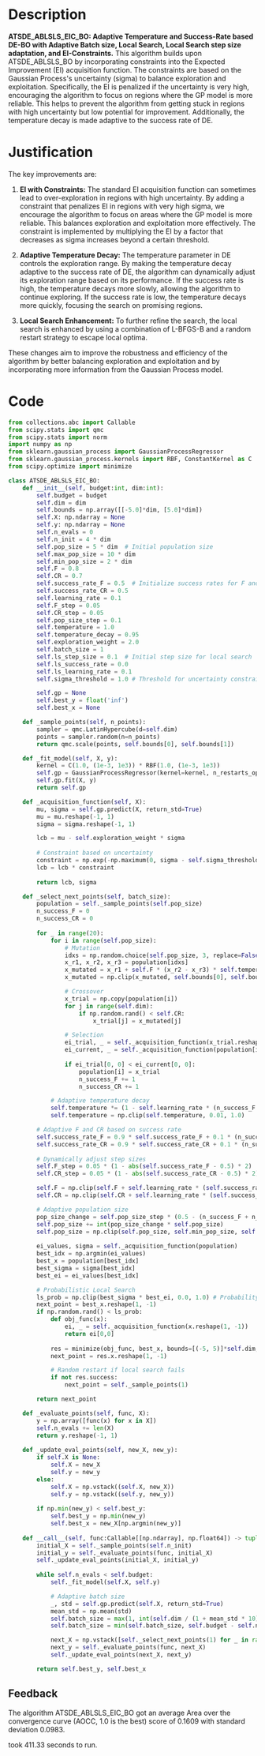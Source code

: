 # Description
**ATSDE_ABLSLS_EIC_BO: Adaptive Temperature and Success-Rate based DE-BO with Adaptive Batch size, Local Search, Local Search step size adaptation, and EI-Constraints.** This algorithm builds upon ATSDE_ABLSLS_BO by incorporating constraints into the Expected Improvement (EI) acquisition function. The constraints are based on the Gaussian Process's uncertainty (sigma) to balance exploration and exploitation. Specifically, the EI is penalized if the uncertainty is very high, encouraging the algorithm to focus on regions where the GP model is more reliable. This helps to prevent the algorithm from getting stuck in regions with high uncertainty but low potential for improvement. Additionally, the temperature decay is made adaptive to the success rate of DE.

# Justification
The key improvements are:

1.  **EI with Constraints:** The standard EI acquisition function can sometimes lead to over-exploration in regions with high uncertainty. By adding a constraint that penalizes EI in regions with very high sigma, we encourage the algorithm to focus on areas where the GP model is more reliable. This balances exploration and exploitation more effectively. The constraint is implemented by multiplying the EI by a factor that decreases as sigma increases beyond a certain threshold.

2.  **Adaptive Temperature Decay:** The temperature parameter in DE controls the exploration range. By making the temperature decay adaptive to the success rate of DE, the algorithm can dynamically adjust its exploration range based on its performance. If the success rate is high, the temperature decays more slowly, allowing the algorithm to continue exploring. If the success rate is low, the temperature decays more quickly, focusing the search on promising regions.

3.  **Local Search Enhancement:** To further refine the search, the local search is enhanced by using a combination of L-BFGS-B and a random restart strategy to escape local optima.

These changes aim to improve the robustness and efficiency of the algorithm by better balancing exploration and exploitation and by incorporating more information from the Gaussian Process model.

# Code
```python
from collections.abc import Callable
from scipy.stats import qmc
from scipy.stats import norm
import numpy as np
from sklearn.gaussian_process import GaussianProcessRegressor
from sklearn.gaussian_process.kernels import RBF, ConstantKernel as C
from scipy.optimize import minimize

class ATSDE_ABLSLS_EIC_BO:
    def __init__(self, budget:int, dim:int):
        self.budget = budget
        self.dim = dim
        self.bounds = np.array([[-5.0]*dim, [5.0]*dim])
        self.X: np.ndarray = None
        self.y: np.ndarray = None
        self.n_evals = 0
        self.n_init = 4 * dim
        self.pop_size = 5 * dim  # Initial population size
        self.max_pop_size = 10 * dim
        self.min_pop_size = 2 * dim
        self.F = 0.8
        self.CR = 0.7
        self.success_rate_F = 0.5  # Initialize success rates for F and CR
        self.success_rate_CR = 0.5
        self.learning_rate = 0.1
        self.F_step = 0.05
        self.CR_step = 0.05
        self.pop_size_step = 0.1
        self.temperature = 1.0
        self.temperature_decay = 0.95
        self.exploration_weight = 2.0
        self.batch_size = 1
        self.ls_step_size = 0.1  # Initial step size for local search
        self.ls_success_rate = 0.0
        self.ls_learning_rate = 0.1
        self.sigma_threshold = 1.0 # Threshold for uncertainty constraint

        self.gp = None
        self.best_y = float('inf')
        self.best_x = None

    def _sample_points(self, n_points):
        sampler = qmc.LatinHypercube(d=self.dim)
        points = sampler.random(n=n_points)
        return qmc.scale(points, self.bounds[0], self.bounds[1])

    def _fit_model(self, X, y):
        kernel = C(1.0, (1e-3, 1e3)) * RBF(1.0, (1e-3, 1e3))
        self.gp = GaussianProcessRegressor(kernel=kernel, n_restarts_optimizer=5)
        self.gp.fit(X, y)
        return self.gp

    def _acquisition_function(self, X):
        mu, sigma = self.gp.predict(X, return_std=True)
        mu = mu.reshape(-1, 1)
        sigma = sigma.reshape(-1, 1)

        lcb = mu - self.exploration_weight * sigma
        
        # Constraint based on uncertainty
        constraint = np.exp(-np.maximum(0, sigma - self.sigma_threshold)**2)
        lcb = lcb * constraint
        
        return lcb, sigma

    def _select_next_points(self, batch_size):
        population = self._sample_points(self.pop_size)
        n_success_F = 0
        n_success_CR = 0
        
        for _ in range(20):
            for i in range(self.pop_size):
                # Mutation
                idxs = np.random.choice(self.pop_size, 3, replace=False)
                x_r1, x_r2, x_r3 = population[idxs]
                x_mutated = x_r1 + self.F * (x_r2 - x_r3) * self.temperature
                x_mutated = np.clip(x_mutated, self.bounds[0], self.bounds[1])

                # Crossover
                x_trial = np.copy(population[i])
                for j in range(self.dim):
                    if np.random.rand() < self.CR:
                        x_trial[j] = x_mutated[j]

                # Selection
                ei_trial, _ = self._acquisition_function(x_trial.reshape(1, -1))
                ei_current, _ = self._acquisition_function(population[i].reshape(1, -1))
                
                if ei_trial[0, 0] < ei_current[0, 0]:
                    population[i] = x_trial
                    n_success_F += 1
                    n_success_CR += 1

            # Adaptive temperature decay
            self.temperature *= (1 - self.learning_rate * (n_success_F + n_success_CR) / (2 * self.pop_size))
            self.temperature = np.clip(self.temperature, 0.01, 1.0)

        # Adaptive F and CR based on success rate
        self.success_rate_F = 0.9 * self.success_rate_F + 0.1 * (n_success_F / self.pop_size)
        self.success_rate_CR = 0.9 * self.success_rate_CR + 0.1 * (n_success_CR / self.pop_size)
        
        # Dynamically adjust step sizes
        self.F_step = 0.05 * (1 - abs(self.success_rate_F - 0.5) * 2)  # Smaller steps when success rate is far from 0.5
        self.CR_step = 0.05 * (1 - abs(self.success_rate_CR - 0.5) * 2)

        self.F = np.clip(self.F + self.learning_rate * (self.success_rate_F - 0.5), 0.1, 0.9)
        self.CR = np.clip(self.CR + self.learning_rate * (self.success_rate_CR - 0.5), 0.1, 0.9)

        # Adaptive population size
        pop_size_change = self.pop_size_step * (0.5 - (n_success_F + n_success_CR) / (2 * self.pop_size))
        self.pop_size += int(pop_size_change * self.pop_size)
        self.pop_size = np.clip(self.pop_size, self.min_pop_size, self.max_pop_size)
        
        ei_values, sigma = self._acquisition_function(population)
        best_idx = np.argmin(ei_values)
        best_x = population[best_idx]
        best_sigma = sigma[best_idx]
        best_ei = ei_values[best_idx]

        # Probabilistic Local Search
        ls_prob = np.clip(best_sigma * best_ei, 0.0, 1.0) # Probability proportional to uncertainty * EI
        next_point = best_x.reshape(1, -1)
        if np.random.rand() < ls_prob:
            def obj_func(x):
                ei, _ = self._acquisition_function(x.reshape(1, -1))
                return ei[0,0]
            
            res = minimize(obj_func, best_x, bounds=[(-5, 5)]*self.dim, method='L-BFGS-B', options={'maxiter': 5})
            next_point = res.x.reshape(1, -1)

            # Random restart if local search fails
            if not res.success:
                next_point = self._sample_points(1)

        return next_point

    def _evaluate_points(self, func, X):
        y = np.array([func(x) for x in X])
        self.n_evals += len(X)
        return y.reshape(-1, 1)
    
    def _update_eval_points(self, new_X, new_y):
        if self.X is None:
            self.X = new_X
            self.y = new_y
        else:
            self.X = np.vstack((self.X, new_X))
            self.y = np.vstack((self.y, new_y))
            
        if np.min(new_y) < self.best_y:
            self.best_y = np.min(new_y)
            self.best_x = new_X[np.argmin(new_y)]
    
    def __call__(self, func:Callable[[np.ndarray], np.float64]) -> tuple[np.float64, np.array]:
        initial_X = self._sample_points(self.n_init)
        initial_y = self._evaluate_points(func, initial_X)
        self._update_eval_points(initial_X, initial_y)
        
        while self.n_evals < self.budget:
            self._fit_model(self.X, self.y)

            # Adaptive batch size
            _, std = self.gp.predict(self.X, return_std=True)
            mean_std = np.mean(std)
            self.batch_size = max(1, int(self.dim / (1 + mean_std * 10))) # Adjust batch size based on uncertainty
            self.batch_size = min(self.batch_size, self.budget - self.n_evals) # Ensure not exceeding budget

            next_X = np.vstack([self._select_next_points(1) for _ in range(self.batch_size)])
            next_y = self._evaluate_points(func, next_X)
            self._update_eval_points(next_X, next_y)

        return self.best_y, self.best_x
```
## Feedback
 The algorithm ATSDE_ABLSLS_EIC_BO got an average Area over the convergence curve (AOCC, 1.0 is the best) score of 0.1609 with standard deviation 0.0983.

took 411.33 seconds to run.